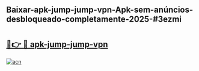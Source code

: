 ## Baixar-apk-jump-jump-vpn-Apk-sem-anúncios-desbloqueado-completamente-2025-#3ezmi

# <h2><a href="https://ainizakaria.my?title=apk-jump-jump-vpn&ref=22M">🔗👉 🔴 apk-jump-jump-vpn</a></h2>

[![acn](https://github.com/user-attachments/assets/0f9c940e-d8b0-45ae-aac7-cd30a18b3e1c)](https://ainizakaria.my?title=apk-jump-jump-vpn&ref=22M)

